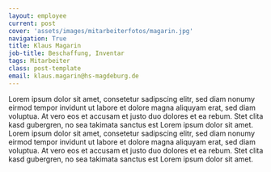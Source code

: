 ```yaml
---
layout: employee
current: post
cover: 'assets/images/mitarbeiterfotos/magarin.jpg'
navigation: True
title: Klaus Magarin
job-title: Beschaffung, Inventar
tags: Mitarbeiter
class: post-template
email: klaus.magarin@hs-magdeburg.de
---
```

  
Lorem ipsum dolor sit amet, consetetur sadipscing elitr, sed diam nonumy eirmod tempor invidunt ut labore et dolore magna aliquyam erat, sed diam voluptua. At vero eos et accusam et justo duo dolores et ea rebum. Stet clita kasd gubergren, no sea takimata sanctus est Lorem ipsum dolor sit amet. Lorem ipsum dolor sit amet, consetetur sadipscing elitr, sed diam nonumy eirmod tempor invidunt ut labore et dolore magna aliquyam erat, sed diam voluptua. At vero eos et accusam et justo duo dolores et ea rebum. Stet clita kasd gubergren, no sea takimata sanctus est Lorem ipsum dolor sit amet.

